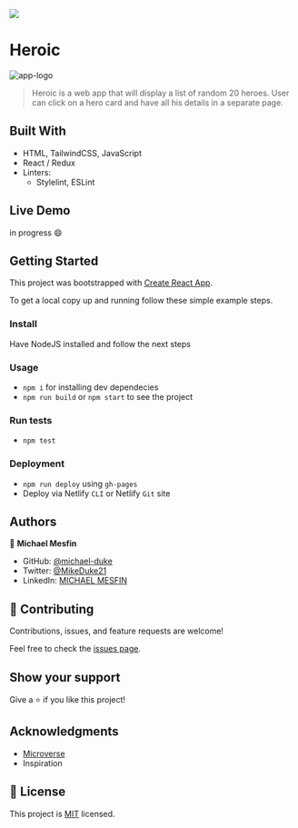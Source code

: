 ![](https://img.shields.io/badge/Microverse-blueviolet)

# Heroic
![app-logo](https://user-images.githubusercontent.com/84629565/193475807-8ae7aa33-8d24-4554-a8dc-8e07eb9eb08e.png)
> Heroic is a web app that will display a list of random 20 heroes. User can click on a hero card and have all his details in a separate page.


## Built With

- HTML, TailwindCSS, JavaScript
- React / Redux
- Linters:
  - Stylelint, ESLint

## Live Demo 

in progress :smile: 


## Getting Started

This project was bootstrapped with [Create React App](https://github.com/facebook/create-react-app).


To get a local copy up and running follow these simple example steps.

### Install
Have NodeJS installed and follow the next steps
### Usage
- `npm i` for installing dev dependecies
- `npm run build` or `npm start` to see the project
### Run tests
- `npm test`
### Deployment
- `npm run deploy` using `gh-pages`
- Deploy via Netlify `CLI` or Netlify `Git` site

## Authors

👤 **Michael Mesfin**

- GitHub: [@michael-duke](https://github.com/michael-duke)
- Twitter: [@MikeDuke21](https://twitter.com/MikeDuke21)
- LinkedIn: [MICHAEL MESFIN](https://linkedin.com/in/https://www.linkedin.com/in/michael-21-duke/)

## 🤝 Contributing

Contributions, issues, and feature requests are welcome!

Feel free to check the [issues page](../../issues/).

## Show your support

Give a ⭐️ if you like this project!

## Acknowledgments

- [Microverse](https://microverse.org)
- Inspiration

## 📝 License

This project is [MIT](./MIT.md) licensed.
